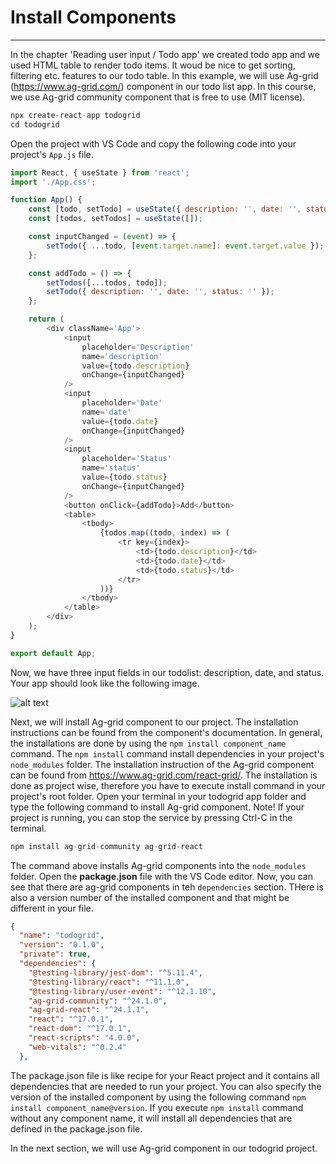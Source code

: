 # Install Components

---

In the chapter 'Reading user input / Todo app' we created todo app and we used HTML table to render todo items. It woud be nice to get sorting, filtering etc. features to our todo table. In this example, we will use Ag-grid (https://www.ag-grid.com/) component in our todo list app. In this course, we use Ag-grid community component that is free to use (MIT license). <br/>

```javascript
npx create-react-app todogrid
cd todogrid
```

Open the project with VS Code and copy the following code into your project's `App.js` file.

```javascript
import React, { useState } from 'react';
import './App.css';

function App() {
	const [todo, setTodo] = useState({ description: '', date: '', status: '' });
	const [todos, setTodos] = useState([]);

	const inputChanged = (event) => {
		setTodo({ ...todo, [event.target.name]: event.target.value });
	};

	const addTodo = () => {
		setTodos([...todos, todo]);
		setTodo({ description: '', date: '', status: '' });
	};

	return (
		<div className='App'>
			<input
				placeholder='Description'
				name='description'
				value={todo.description}
				onChange={inputChanged}
			/>
			<input
				placeholder='Date'
				name='date'
				value={todo.date}
				onChange={inputChanged}
			/>
			<input
				placeholder='Status'
				name='status'
				value={todo.status}
				onChange={inputChanged}
			/>
			<button onClick={addTodo}>Add</button>
			<table>
				<tbody>
					{todos.map((todo, index) => (
						<tr key={index}>
							<td>{todo.description}</td>
							<td>{todo.date}</td>
							<td>{todo.status}</td>
						</tr>
					))}
				</tbody>
			</table>
		</div>
	);
}

export default App;
```

Now, we have three input fields in our todolist: description, date, and status. Your app should look like the following image. <br/>

![alt text](https://vw4.viope.com/content/f291e5c33c58690b4f4d7e169eb527e8c0039166/TodoStatus.PNG)

Next, we will install Ag-grid component to our project. The installation instructions can be found from the component's documentation. In general, the installations are done by using the `npm install component_name` command. The `npm install` command install dependencies in your project's `node_modules` folder. The installation instruction of the Ag-grid component can be found from https://www.ag-grid.com/react-grid/. The installation is done as project wise, therefore you have to execute install command in your project's root folder. Open your terminal in your todogrid app folder and type the following command to install Ag-grid component. Note! If your project is running, you can stop the service by pressing Ctrl-C in the terminal.

```javascript
npm install ag-grid-community ag-grid-react
```

The command above installs Ag-grid components into the `node_modules` folder. Open the **package.json** file with the VS Code editor. Now, you can see that there are ag-grid components in teh `dependencies` section. THere is also a version number of the installed component and that might be different in your file.

```json
{
  "name": "todogrid",
  "version": "0.1.0",
  "private": true,
  "dependencies": {
    "@testing-library/jest-dom": "^5.11.4",
    "@testing-library/react": "^11.1.0",
    "@testing-library/user-event": "^12.1.10",
    "ag-grid-community": "^24.1.0",
    "ag-grid-react": "^24.1.1",
    "react": "^17.0.1",
    "react-dom": "^17.0.1",
    "react-scripts": "4.0.0",
    "web-vitals": "^0.2.4"
  },
```

The package.json file is like recipe for your React project and it contains all dependencies that are needed to run your project. You can also specify the version of the installed component by using the following command `npm install component_name@version`. If you execute `npm install` command without any component name, it will install all dependencies that are defined in the package.json file. <br/>

In the next section, we will use Ag-grid component in our todogrid project.
